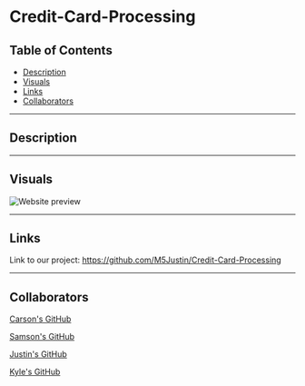 # Credit-Card-Processing


## Table of Contents
- [Description](#description)
- [Visuals](#visuals)
- [Links](#links)
- [Collaborators](#collaborators)

***

## Description

***


## Visuals
![Website preview]()

***

## Links
Link to our project: https://github.com/M5Justin/Credit-Card-Processing

***

## Collaborators
[Carson's GitHub](https://github.com/carsondipan)

[Samson's GitHub](https://github.com/SamsonKnightz)

[Justin's GitHub](https://github.com/M5Justin)

[Kyle's GitHub](https://github.com/KMPhillips20)